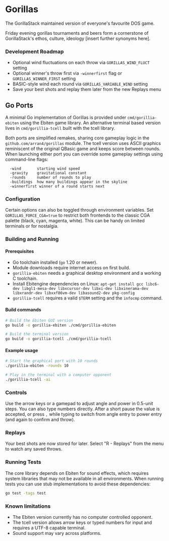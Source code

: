 # Gorillas

The GorillaStack maintained version of everyone's favourite DOS game.

Friday evening gorillas tournaments and beers form a cornerstone of GorillaStack's ethos, culture, ideology [insert further synonyms here].

### Development Roadmap

* Optional wind fluctuations on each throw via `GORILLAS_WIND_FLUCT` setting
* Optional winner's throw first via `-winnerfirst` flag or `GORILLAS_WINNER_FIRST` setting
* BASIC-style wind each round via `GORILLAS_VARIABLE_WIND` setting
* Save your best shots and replay them later from the new Replays menu


## Go Ports

A minimal Go implementation of Gorillas is provided under `cmd/gorillia-ebiten` using the Ebiten game library. An alternative terminal based version lives in `cmd/gorillia-tcell` built with the tcell library.

Both ports are simplified remakes, sharing core gameplay logic in the
`github.com/arran4/gorillas` module. The tcell version uses ASCII graphics
reminiscent of the original QBasic game and keeps score between rounds.
When launching either port you can override some gameplay settings using
command-line flags:

```
  -wind       starting wind speed
  -gravity    gravitational constant
  -rounds     number of rounds to play
  -buildings  how many buildings appear in the skyline
  -winnerfirst winner of a round starts next
```

### Configuration

Certain options can also be toggled through environment variables. Set
`GORILLAS_FORCE_CGA=true` to restrict both frontends to the classic CGA
palette (black, cyan, magenta, white). This can be handy on limited
terminals or for nostalgia.

### Building and Running

#### Prerequisites

- Go toolchain installed (`go` 1.20 or newer).
- Module downloads require internet access on first build.
- `gorillia-ebiten` needs a graphical desktop environment and a working C toolchain.
- Install Ebitengine dependencies on Linux:
  `apt-get install gcc libc6-dev libgl1-mesa-dev libxcursor-dev libxi-dev libxinerama-dev libxrandr-dev libxxf86vm-dev libasound2-dev pkg-config`
- `gorillia-tcell` requires a valid `$TERM` setting and the `infocmp` command.

#### Build commands

```bash
# Build the Ebiten GUI version
go build -o gorillia-ebiten ./cmd/gorillia-ebiten

# Build the terminal version
go build -o gorillia-tcell ./cmd/gorillia-tcell
```

#### Example usage

```bash
# Start the graphical port with 10 rounds
./gorillia-ebiten -rounds 10

# Play in the terminal with a computer opponent
./gorillia-tcell -ai
```

### Controls

Use the arrow keys or a gamepad to adjust angle and power in 0.5-unit steps.
You can also type numbers directly. After a short pause the value is accepted,
or press `,` while typing to switch from angle entry to power entry (and again
to confirm and throw).

### Replays

Your best shots are now stored for later. Select "R - Replays" from the menu to watch any saved throws.

### Running Tests

The core library depends on Ebiten for sound effects, which requires system
libraries that may not be available in all environments. When running tests you
can use stub implementations to avoid these dependencies:

```bash
go test -tags test
```

### Known limitations

- The Ebiten version currently has no computer controlled opponent.
 - The tcell version allows arrow keys or typed numbers for input and requires a UTF-8 capable terminal.
- Sound support may vary across platforms.


